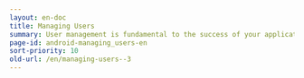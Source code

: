 ```yaml
---
layout: en-doc
title: Managing Users
summary: User management is fundamental to the success of your application.  Kii SDK provides various features to let your application onboard, manage and leverage your application's users.  All of the tasks required for standard applications are simplified by our SDK, making it easy to get your application up and running.
page-id: android-managing_users-en
sort-priority: 10
old-url: /en/managing-users--3
---
```

